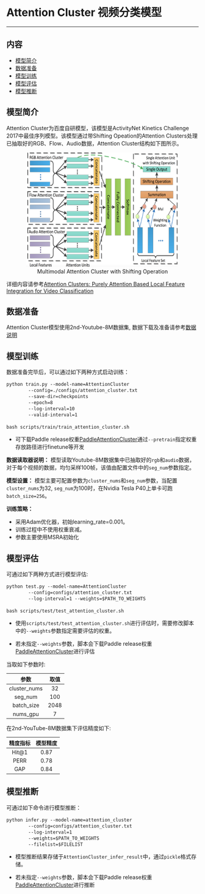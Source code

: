 # Attention Cluster 视频分类模型

---
## 内容

- [模型简介](#模型简介)
- [数据准备](#数据准备)
- [模型训练](#模型训练)
- [模型评估](#模型评估)
- [模型推断](#模型推断)


## 模型简介

Attention Cluster为百度自研模型，该模型是ActivityNet Kinetics Challenge 2017中最佳序列模型。该模型通过带Shifting Opeation的Attention Clusters处理已抽取好的RGB、Flow、Audio数据，Attention Cluster结构如下图所示。

<p align="center">
<img src="../../images/attention_cluster.png" height=300 width=400 hspace='10'/> <br />
Multimodal Attention Cluster with Shifting Operation
</p>

详细内容请参考[Attention Clusters: Purely Attention Based Local Feature Integration for Video Classification](https://arxiv.org/abs/1711.09550)

## 数据准备

Attention Cluster模型使用2nd-Youtube-8M数据集, 数据下载及准备请参考[数据说明](../../dataset/README.md)

## 模型训练

数据准备完毕后，可以通过如下两种方式启动训练：

    python train.py --model-name=AttentionCluster 
            --config=./configs/attention_cluster.txt
            --save-dir=checkpoints 
            --epoch=8 
            --log-interval=10 
            --valid-interval=1

    bash scripts/train/train_attention_cluster.sh

- 可下载Paddle release权重[PaddleAttentionCluster](https://paddlemodels.bj.bcebos.com/video_classification/attention_cluster_youtube8m.tar.gz)通过`--pretrain`指定权重存放路径进行finetune等开发

**数据读取器说明：** 模型读取Youtube-8M数据集中已抽取好的`rgb`和`audio`数据，对于每个视频的数据，均匀采样100帧，该值由配置文件中的`seg_num`参数指定。

**模型设置：** 模型主要可配置参数为`cluster_nums`和`seg_num`参数，当配置`cluster_nums`为32, `seg_num`为100时，在Nvidia Tesla P40上单卡可跑`batch_size=256`。

**训练策略：**

*  采用Adam优化器，初始learning\_rate=0.001。
*  训练过程中不使用权重衰减。
*  参数主要使用MSRA初始化

## 模型评估

可通过如下两种方式进行模型评估:

    python test.py --model-name=AttentionCluster 
            --config=configs/attention_cluster.txt
            --log-interval=1 --weights=$PATH_TO_WEIGHTS

    bash scripts/test/test_attention_cluster.sh

- 使用`scripts/test/test_attention_cluster.sh`进行评估时，需要修改脚本中的`--weights`参数指定需要评估的权重。

- 若未指定`--weights`参数，脚本会下载Paddle release权重[PaddleAttentionCluster](https://paddlemodels.bj.bcebos.com/video_classification/attention_cluster_youtube8m.tar.gz)进行评估

当取如下参数时:

| 参数 | 取值 |
| :---------: | :----: |
| cluster\_nums | 32 |
| seg\_num | 100 |
| batch\_size | 2048 |
| nums\_gpu | 7 |

在2nd-YouTube-8M数据集下评估精度如下:


| 精度指标 | 模型精度 |
| :---------: | :----: |
| Hit@1 | 0.87 |
| PERR | 0.78 |
| GAP | 0.84 |

## 模型推断

可通过如下命令进行模型推断：

    python infer.py --model-name=attention_cluster 
            --config=configs/attention_cluster.txt
            --log-interval=1 
            --weights=$PATH_TO_WEIGHTS 
            --filelist=$FILELIST

- 模型推断结果存储于`AttentionCluster_infer_result`中，通过`pickle`格式存储。

- 若未指定`--weights`参数，脚本会下载Paddle release权重[PaddleAttentionCluster](https://paddlemodels.bj.bcebos.com/video_classification/attention_cluster_youtube8m.tar.gz)进行推断

